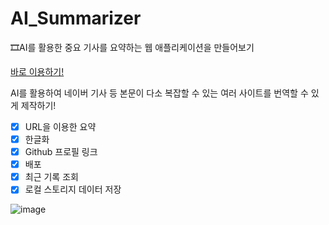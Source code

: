 # AI_Summarizer
🎞AI를 활용한 중요 기사를 요약하는 웹 애플리케이션을 만들어보기

[바로 이용하기!](https://ai-summarizer-three-sigma.vercel.app/)

AI를 활용하여 네이버 기사 등 본문이 다소 복잡할 수 있는 여러 사이트를 번역할 수 있게 제작하기!

- [x] URL을 이용한 요약 
- [x] 한글화
- [x] Github 프로필 링크
- [x] 배포 
- [x] 최근 기록 조회
- [x] 로컬 스토리지 데이터 저장  

![image](https://github.com/kwb020312/AI_Summarizer/assets/46777310/ba561abd-d407-4126-b767-76929ca696c6)
